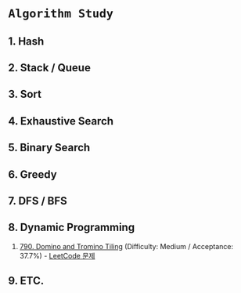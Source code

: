# `Algorithm Study`


## 1. Hash


## 2. Stack / Queue


## 3. Sort


## 4. Exhaustive Search


## 5. Binary Search


## 6. Greedy


## 7. DFS / BFS


## 8. Dynamic Programming
1. [790. Domino and Tromino Tiling](https://github.com/dataminegames/Algorithm_Study/blob/master/Leetcode/DynamicProgramming/dp_01.py) (Difficulty: Medium / Acceptance: 37.7%) - [LeetCode 문제](https://leetcode.com/problems/domino-and-tromino-tiling/#)


## 9. ETC.


